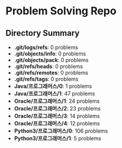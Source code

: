 # Problem Solving Repo

## Directory Summary
- **.git/logs/refs**: 0 problems
- **.git/objects/info**: 0 problems
- **.git/objects/pack**: 0 problems
- **.git/refs/heads**: 0 problems
- **.git/refs/remotes**: 0 problems
- **.git/refs/tags**: 0 problems
- **Java/프로그래머스/0**: 1 problems
- **Java/프로그래머스/1**: 47 problems
- **Oracle/프로그래머스/1**: 24 problems
- **Oracle/프로그래머스/2**: 23 problems
- **Oracle/프로그래머스/3**: 14 problems
- **Oracle/프로그래머스/4**: 12 problems
- **Python3/프로그래머스/0**: 106 problems
- **Python3/프로그래머스/1**: 5 problems

